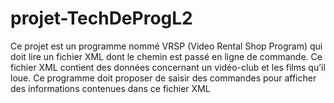 # projet-TechDeProgL2
Ce projet est un programme nommé VRSP (Video Rental Shop Program) qui doit lire un fichier XML dont le chemin est passé en ligne de commande. Ce fichier XML contient des données concernant un vidéo-club et les films qu’il loue. Ce programme doit proposer de saisir des commandes pour afficher des informations contenues dans ce fichier XML

